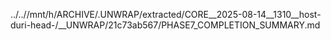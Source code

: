 ../..//mnt/h/ARCHIVE/.UNWRAP/extracted/CORE__2025-08-14__1310__host-duri-head-/__UNWRAP/21c73ab567/PHASE7_COMPLETION_SUMMARY.md